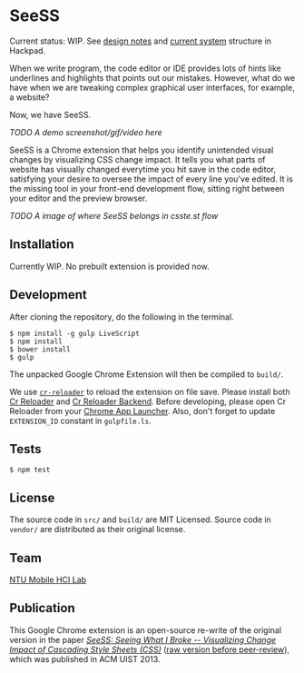 SeeSS
=====

Current status: WIP. See [design notes](https://seess.hackpad.com/SeeSS-Open-Source-Project-bFQvnONEMEE) and [current system](https://seess.hackpad.com/SeeSS-Open-Source-Project-Structure-xTK0bgHyFoj) structure in Hackpad.

When we write program, the code editor or IDE provides lots of hints like underlines and highlights that points out our mistakes. However, what do we have when we are tweaking complex graphical user interfaces, for example, a website?

Now, we have SeeSS.

*TODO A demo screenshot/gif/video here*

SeeSS is a Chrome extension that helps you identify unintended visual changes by visualizing CSS change impact. It tells you what parts of website has visually changed everytime you hit save in the code editor, satisfying your desire to oversee the impact of every line you've edited. It is the missing tool in your front-end development flow, sitting right between your editor and the preview browser.

*TODO A image of where SeeSS belongs in csste.st flow*


Installation
----------------

Currently WIP. No prebuilt extension is provided now.



Development
----------

After cloning the repository, do the following in the terminal.

```
$ npm install -g gulp LiveScript
$ npm install
$ bower install
$ gulp
```

The unpacked Google Chrome Extension will then be compiled to `build/`.

We use [`cr-reloader`](https://github.com/victorhsieh/cr-reloader/) to reload the extension on file save. Please install both [Cr Reloader](https://chrome.google.com/webstore/detail/cr-reloader/gmmimkfknamjlkfclhbjojlbmiijcmgm) and
[Cr Reloader Backend](https://chrome.google.com/webstore/detail/cr-reloader-backend/djacajifmnoecnnnpcgiilgnmobgnimn). Before developing, please open Cr Reloader from your [Chrome App Launcher](https://chrome.google.com/webstore/launcher). Also, don't forget to update `EXTENSION_ID` constant in `gulpfile.ls`.


Tests
-----

```
$ npm test
```

License
-------

The source code in `src/` and `build/` are MIT Licensed. Source code in `vendor/` are distributed as their original license.


Team
----

[NTU Mobile HCI Lab](http://www.ntumobile.org/)


Publication
-----------

This Google Chrome extension is an open-source re-write of the original version in the paper *[SeeSS: Seeing What I Broke -- Visualizing Change Impact of Cascading Style Sheets (CSS)](http://dl.acm.org/citation.cfm?id=2502006)* ([raw version before peer-review](https://dl.dropboxusercontent.com/u/3813488/seess-non-peer-reviewed.pdf)), which was published in ACM UIST 2013.